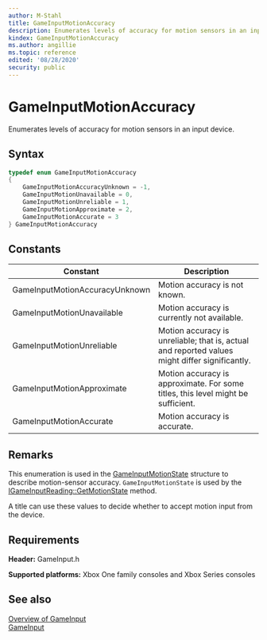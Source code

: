 ```yaml
---
author: M-Stahl
title: GameInputMotionAccuracy
description: Enumerates levels of accuracy for motion sensors in an input device.
kindex: GameInputMotionAccuracy
ms.author: angillie
ms.topic: reference
edited: '08/28/2020'
security: public
---
```


# GameInputMotionAccuracy  

Enumerates levels of accuracy for motion sensors in an input device.  

<a id="syntaxSection"></a>

## Syntax  
  
```cpp
typedef enum GameInputMotionAccuracy  
{  
    GameInputMotionAccuracyUnknown = -1,  
    GameInputMotionUnavailable = 0,  
    GameInputMotionUnreliable = 1,  
    GameInputMotionApproximate = 2,  
    GameInputMotionAccurate = 3  
} GameInputMotionAccuracy  
```  
  
<a id="constantsSection"></a>

## Constants  
  
| Constant | Description |
| --- | --- |
| GameInputMotionAccuracyUnknown | Motion accuracy is not known. |  
| GameInputMotionUnavailable | Motion accuracy is currently not available. |  
| GameInputMotionUnreliable | Motion accuracy is unreliable; that is, actual and reported values might differ significantly. |  
| GameInputMotionApproximate | Motion accuracy is approximate. For some titles, this level might be sufficient. |  
| GameInputMotionAccurate | Motion accuracy is accurate. |  
  
<a id="remarksSection"></a>

## Remarks  

This enumeration is used in the [GameInputMotionState](../structs/gameinputmotionstate.md) structure to describe motion-sensor accuracy. `GameInputMotionState` is used by the [IGameInputReading::GetMotionState](../interfaces/igameinputreading/methods/igameinputreading_getmotionstate.md) method. 

A title can use these values to decide whether to accept motion input from the device.  
  
<a id="requirementsSection"></a>

## Requirements  
  
**Header:** GameInput.h
  
**Supported platforms:** Xbox One family consoles and Xbox Series consoles  
  
<a id="seealsoSection"></a>

## See also  

[Overview of GameInput](../../../../input/overviews/input-overview.md)  
[GameInput](../gameinput_members.md)
  